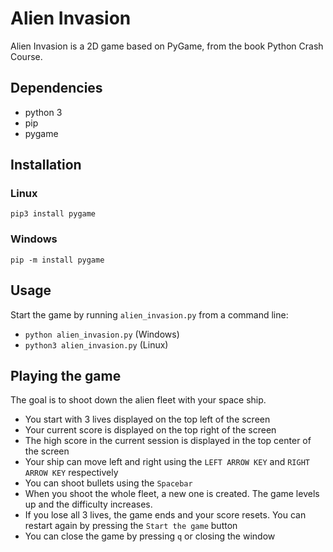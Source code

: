 # Alien Invasion
Alien Invasion is a 2D game based on PyGame, from the book Python Crash Course.

## Dependencies
- python 3
- pip
- pygame

## Installation
### Linux
`pip3 install pygame`

### Windows
`pip -m install pygame`

## Usage
Start the game by running `alien_invasion.py` from a command line:
- `python alien_invasion.py` (Windows)
- `python3 alien_invasion.py` (Linux)

## Playing the game
The goal is to shoot down the alien fleet with your space ship.
- You start with 3 lives displayed on the top left of the screen
- Your current score is displayed on the top right of the screen
- The high score in the current session is displayed in the top center of the screen
- Your ship can move left and right using the `LEFT ARROW KEY` and `RIGHT ARROW KEY` respectively
- You can shoot bullets using the `Spacebar`
- When you shoot the whole fleet, a new one is created. The game levels up and the difficulty increases.
- If you lose all 3 lives, the game ends and your score resets. You can restart again by pressing the `Start the game` button
- You can close the game by pressing `q` or closing the window
